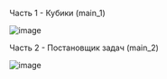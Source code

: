 Часть 1 - Кубики (main_1)

![image](https://github.com/user-attachments/assets/b803ce49-603b-4e5a-8f29-c9e2d5029c45)


Часть 2 - Постановщик задач (main_2)

![image](https://github.com/user-attachments/assets/6b909de5-bf96-4898-b014-c48930514629)

